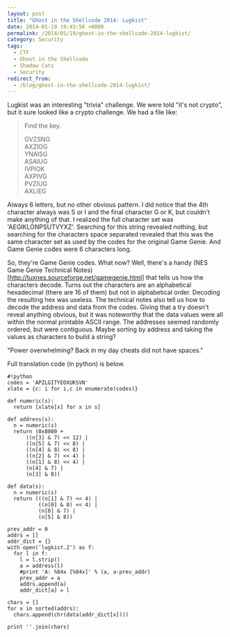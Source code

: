 ```yaml
---
layout: post
title: "Ghost in the Shellcode 2014: Lugkist"
date: 2014-01-19 19:43:56 +0000
permalink: /2014/01/19/ghost-in-the-shellcode-2014-lugkist/
category: Security
tags:
  - CTF
  - Ghost in the Shellcode
  - Shadow Cats
  - Security
redirect_from:
  - /blog/ghost-in-the-shellcode-2014-lugkist/
---
```

Lugkist was an interesting "trivia" challenge.  We were told "it's not crypto", but it sure looked like a crypto challenge.  We had a file like:

> Find the key.
>
> GVZSNG  
> AXZIOG  
> YNAISG  
> ASAIUG  
> IVPIOK  
> AXPIVG  
> PVZIUG  
> AXLIEG

Always 6 letters, but no other obvious pattern.  I did notice that the 4th character always was S or I and the final character G or K, but couldn't make anything of that. I realized the full character set was 'AEGIKLONPSUTVYXZ'.  Searching for this string revealed nothing, but searching for the characters space separated revealed that this was the same character set as used by the codes for the original Game Genie.  And Game Genie codes were 6 characters long.

So, they're Game Genie codes.  What now?  Well, there's a handy (NES Game Genie Technical Notes)[http://tuxnes.sourceforge.net/gamegenie.html] that tells us how the characters decode.  Turns out the characters are an alphabetical hexadecimal (there are 16 of them) but not in alphabetical order.  Decoding the resulting hex was useless.  The technical notes also tell us how to decode the address and data from the codes.  Giving that a try doesn't reveal anything obvious, but it was noteworthy that the data values were all within the normal printable ASCII range.  The addresses seemed randomly ordered, but were contiguous.  Maybe sorting by address and taking the values as characters to build a string?

"Power overwhelming? Back in my day cheats did not have spaces."

Full translation code (in python) is below.

    #!python
    codes = 'APZLGITYEOXUKSVN'
    xlate = {c: i for i,c in enumerate(codes)}
    
    def numeric(s):
      return [xlate[x] for x in s]
    
    def address(s):
      n = numeric(s)
      return (0x8000 +
          ((n[3] & 7) << 12) |
          ((n[5] & 7) << 8) |
          ((n[4] & 8) << 8) |
          ((n[2] & 7) << 4) |
          ((n[1] & 8) << 4) |
          (n[4] & 7) |
          (n[3] & 8))
    
    def data(s):
      n = numeric(s)
      return (((n[1] & 7) << 4) |
              ((n[0] & 8) << 4) |
              (n[0] & 7) |
              (n[5] & 8))
    
    prev_addr = 0
    addrs = []
    addr_dict = {}
    with open('lugkist.2') as f:
      for l in f:
        l = l.strip()
        a = address(l)
        #print 'A: %04x [%04x]' % (a, a-prev_addr)
        prev_addr = a
        addrs.append(a)
        addr_dict[a] = l
    
    chars = []
    for x in sorted(addrs):
      chars.append(chr(data(addr_dict[x])))
    
    print ''.join(chars)


